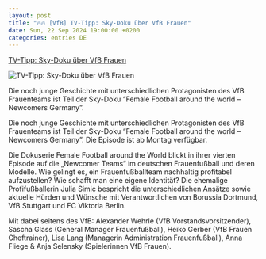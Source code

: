 ```yaml
---
layout: post
title: "🔥🔥 [VfB] TV-Tipp: Sky-Doku über VfB Frauen"
date: Sun, 22 Sep 2024 19:00:00 +0200
categories: entries DE
---
```

[TV-Tipp: Sky-Doku über VfB Frauen](https://www.vfb.de/de/vfb/aktuell/neues/vfb-frauen/2425/sky-doku-vfb-frauen/)

![TV-Tipp: Sky-Doku über VfB Frauen](https://www.vfb.de/images/redaktion/images/neues/VfB-Frauen/2024_2025/Female_Football_Atw_Germany_16x9_Clean_NEU_00000_frz_960x540.jpg)

Die noch junge Geschichte mit unterschiedlichen Protagonisten des VfB Frauenteams ist Teil der Sky-Doku “Female Football around the world – Newcomers Germany”.

Die noch junge Geschichte mit unterschiedlichen Protagonisten des VfB Frauenteams ist Teil der Sky-Doku “Female Football around the world – Newcomers Germany”. Die Episode ist ab Montag verfügbar.

Die Dokuserie Female Football around the World blickt in ihrer vierten Episode auf die „Newcomer Teams“ im deutschen Frauenfußball und deren Modelle. Wie gelingt es, ein Frauenfußballteam nachhaltig profitabel aufzustellen? Wie schafft man eine eigene Identität? Die ehemalige Profifußballerin Julia Simic bespricht die unterschiedlichen Ansätze sowie aktuelle Hürden und Wünsche mit Verantwortlichen von Borussia Dortmund, VfB Stuttgart und FC Viktoria Berlin.

Mit dabei seitens des VfB: Alexander Wehrle (VfB Vorstandsvorsitzender), Sascha Glass (General Manager Frauenfußball), Heiko Gerber (VfB Frauen Cheftrainer), Lisa Lang (Managerin Administration Frauenfußball), Anna Fliege & Anja Selensky (Spielerinnen VfB Frauen).

